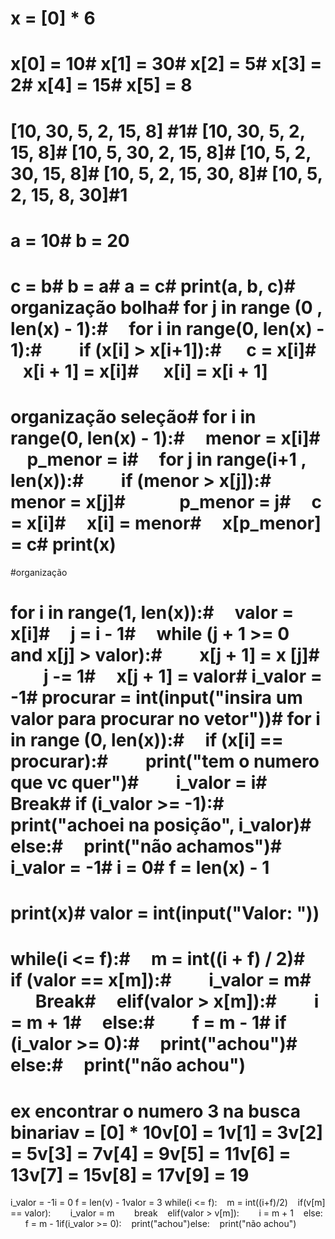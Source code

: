 # x = [0] * 6
# x[0] = 10# x[1] = 30# x[2] = 5# x[3] = 2# x[4] = 15# x[5] = 8
# [10, 30, 5, 2, 15, 8] #1# [10, 30, 5, 2, 15, 8]# [10, 5, 30, 2, 15, 8]# [10, 5, 2, 30, 15, 8]# [10, 5, 2, 15, 30, 8]# [10, 5, 2, 15, 8, 30]#1
# a = 10# b = 20
# c = b# b = a# a = c# print(a, b, c)# organização bolha# for j in range (0 , len(x) - 1):#     for i in range(0, len(x) - 1):#         if (x[i] > x[i+1]):#      c = x[i]#      x[i + 1] = x[i]#      x[i] = x[i + 1]
# organização seleção# for i in range(0, len(x) - 1):#     menor = x[i]#     p_menor = i#     for j in range(i+1 , len(x)):#         if (menor > x[j]):#             menor = x[j]#             p_menor = j#     c = x[i]#     x[i] = menor#     x[p_menor] = c# print(x)
#organização 
# for i in range(1, len(x)):#     valor = x[i]#     j = i - 1#     while (j + 1 >= 0 and x[j] > valor):#         x[j + 1] = x [j]#         j -= 1#     x[j + 1] = valor# i_valor = -1# procurar = int(input("insira um valor para procurar no vetor"))# for i in range (0, len(x)):#     if (x[i] == procurar):#         print("tem o numero que vc quer")#         i_valor = i#         Break# if (i_valor >= -1):#     print("achoei na posição", i_valor)# else:#     print("não achamos")# i_valor = -1# i = 0# f = len(x) - 1
# print(x)# valor = int(input("Valor: "))
# while(i <= f):#     m = int((i + f) / 2)#     if (valor == x[m]):#         i_valor = m#         Break#     elif(valor > x[m]):#         i = m + 1#     else:#         f = m - 1# if (i_valor >= 0):#     print("achou")# else:#     print("não achou")
# ex encontrar o numero 3 na busca binariav = [0] * 10v[0] = 1v[1] = 3v[2] = 5v[3] = 7v[4] = 9v[5] = 11v[6] = 13v[7] = 15v[8] = 17v[9] = 19
i_valor = -1i = 0 f = len(v) - 1valor = 3
while(i <= f):    m = int((i+f)/2)    if(v[m] == valor):        i_valor = m        break    elif(valor > v[m]):        i = m + 1    else:        f = m - 1if(i_valor >= 0):    print("achou")else:    print("não achou")
